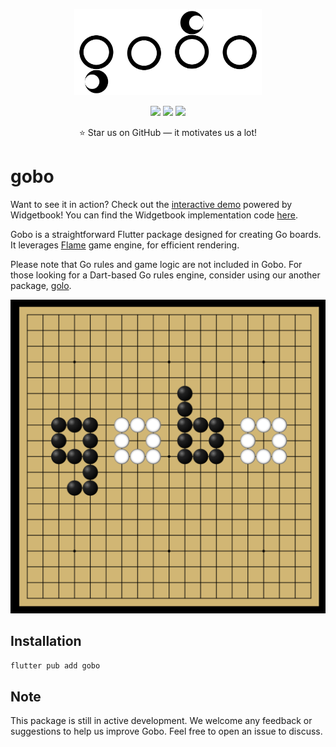 <!-- markdownlint-disable MD013 -->
<p align="center">
    <img alt="gobo" width="300px" src="img/gobo-logo.svg">
</p>

<p align="center">
  <a title="Pub" href="https://pub.dev/packages/gobo"><img src="https://img.shields.io/pub/v/gobo?style=popout"/></a>
  <a title="CICD" href="https://pub.dev/packages/flutter_gobo"><img src="https://github.com/ReiRev/flutter_gobo/actions/workflows/lint.yml/badge.svg?branch=main&event=push"/></a>
  <a title="License: MIT" href="https://opensource.org/licenses/MIT"><img src="https://img.shields.io/badge/License-MIT-yellow.svg"/></a>
</p>

<p align="center">
  ⭐ Star us on GitHub — it motivates us a lot!
</p>

# gobo

Want to see it in action? Check out the [interactive demo](https://reirev.github.io/flutter_gobo/) powered by Widgetbook! You can find the Widgetbook implementation code [here](https://github.com/ReiRev/flutter_gobo/tree/main/widgetbook).

Gobo is a straightforward Flutter package designed for creating Go boards. It leverages [Flame](https://github.com/flame-engine/flame) game engine, for efficient rendering.

Please note that Go rules and game logic are not included in Gobo. For those looking for a Dart-based Go rules engine, consider using our another package, [golo](https://github.com/ReiRev/dart_golo).

![gobo on a board](./img/gobo-on-board.png)

## Installation

```bash
flutter pub add gobo
```

## Note

This package is still in active development. We welcome any feedback or suggestions to help us improve Gobo. Feel free to open an issue to discuss.
